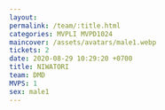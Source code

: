 ```yaml
---
layout: 
permalink: /team/:title.html
categories: MVPLI MVPD1024
maincover: /assets/avatars/male1.webp
tickets: 2
date: 2020-08-29 10:29:20 +0700
title: NIWATORI
team: DMD
MVPS: 1
sex: male1
---
```

